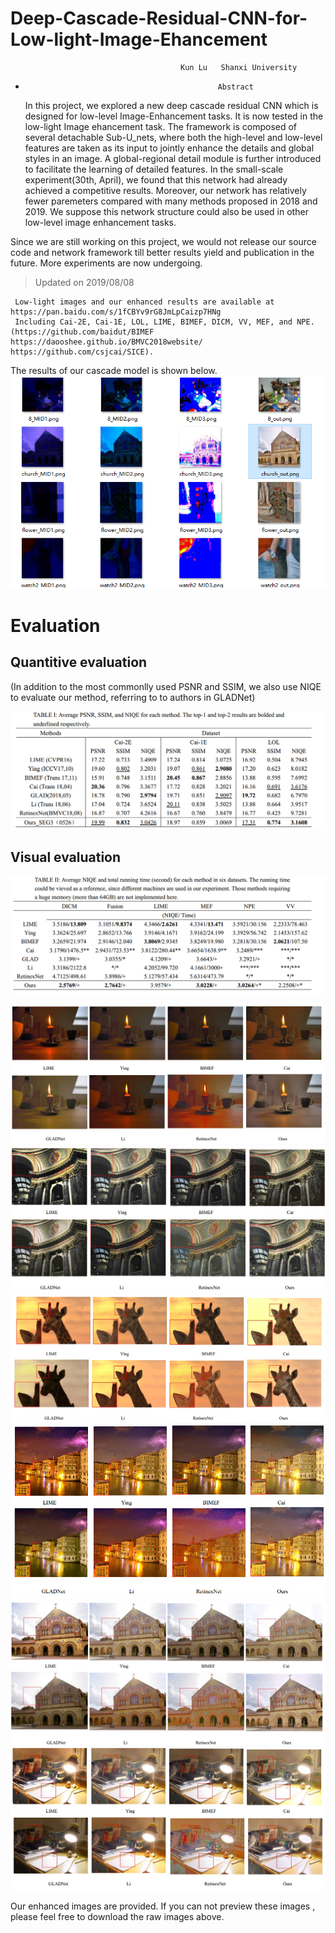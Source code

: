 # Deep-Cascade-Residual-CNN-for-Low-light-Image-Ehancement
                                          Kun Lu   Shanxi University  
       
*                                                Abstract  
    In this project, we explored a new deep cascade residual CNN which is designed for low-level Image-Enhancement tasks. It is now tested in the low-light Image ehancement task. The framework is composed of several detachable Sub-U_nets, where both the high-level and low-level features are taken as its input to jointly enhance the details and global styles in an image. A global-regional detail module is further introduced to facilitate the learning of detailed features. In the small-scale experiment(30th, April), we found that this network had already achieved a competitive results. Moreover, our network has relatively fewer paremeters compared with many methods proposed in 2018 and 2019. We suppose this network structure could also be used in other low-level image enhancement tasks.

Since we are still working on this project, we would not release our source code and network framework till better results yield and publication in the future. More experiments are now undergoing.  
     
> Updated on 2019/08/08  
     
     Low-light images and our enhanced results are available at  https://pan.baidu.com/s/1fCBYv9rG8JmLpCaizp7HNg
     Including Cai-2E, Cai-1E, LOL, LIME, BIMEF, DICM, VV, MEF, and NPE.  
    (https://github.com/baidut/BIMEF  https://daooshee.github.io/BMVC2018website/ https://github.com/csjcai/SICE). 
    
The results of our cascade model is shown below.           
![cascade_results](Eval/structure.png)  


# Evaluation  
 
     

    
## Quantitive evaluation   
(In addition to the most commonlly used PSNR and SSIM, we also use NIQE to evaluate our method, referring to to authors in GLADNet)  

![Q_eval](Eval/Newest_Q1_0602.png)
       
## Visual evaluation  
![V_eval](Eval/Newest_Q2_0602.png)
       
![V_eval_0](Eval/MEF_6079_COMPARE.png)  
![V_eval_1](Eval/MEF_00253_COMPARE.png)  
![V_eval_2](Eval/Fusion_01_COMPARE.png)  
![V_eval_3](Eval/LIME_01_COMPARE.png)  
![V_eval_4](Eval/DICM_04_COMPARE.png)  
![V_eval_5](Eval/MEF_lampicka_CAOMPARE.png)  

Our enhanced images are provided. If you can not preview these images , please feel free to download the raw images above.

